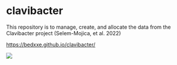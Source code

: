 # clavibacter
This repository is to manage, create, and allocate the data from the Clavibacter project (Selem-Mojica, et al. 2022)

https://bedxxe.github.io/clavibacter/

<img src="/clavibacter/figures/changuito-tavehua.png" >

